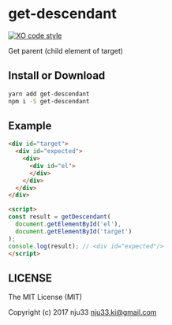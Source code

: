 # get-descendant

[![XO code style](https://img.shields.io/badge/code_style-XO-5ed9c7.svg)](https://github.com/sindresorhus/xo)

Get parent (child element of target)

## Install or Download

```sh
yarn add get-descendant
npm i -S get-descendant
```

## Example

```html
<div id="target">
  <div id="expected">
    <div>
      <div id="el">
      </div>
    </div>
  </div>
</div>

<script>
const result = getDescendant(
  document.getElementById('el'),
  document.getElementById('target')
);
console.log(result); // <div id="expected"/>
</script>
```

## LICENSE

The MIT License (MIT)

Copyright (c) 2017 nju33 <nju33.ki@gmail.com>
